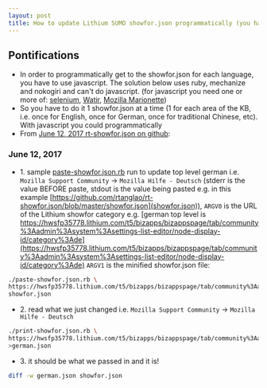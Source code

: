 ```yaml
---
layout: post
title: How to update Lithium SUMO showfor.json programmatically (you have to do it one at a time, can't 100% automate it without javascript)
---
```


## Pontifications
* In order to programmatically get to the showfor.json for each language, you have to use javascript. The solution below uses ruby, mechanize and nokogiri and can't do javascript. (for javascript you need one or more of: [selenium](https://blog.ouseful.info/2015/12/15/grabbing-screenshots-of-folium-produced-choropleth-leaflet-maps-using-selenium/), [Watir](https://en.wikipedia.org/wiki/Watir), [Mozilla Marionette](http://rolandtanglao.com/2017/04/17/p1-marionette-to-test-in-product-urls-from-firefox-chrome/))
* So you have to do it 1 showfor.json at a time (1 for each area of the KB, i.e. once for English, once for German, once for traditional Chinese, etc). With javascript you could programmatically
* From [June 12, 2017 rt-showfor.json on github](https://github.com/rtanglao/rt-showfor.json#12june2017):

### June 12, 2017

* 1\. sample [paste-showfor.json.rb](https://github.com/rtanglao/rt-showfor.json/blob/master/paste-showfor.json.rb) run to update top level german i.e. ```Mozilla Support Community``` -> ```Mozilla Hilfe - Deutsch``` (stderr is the value BEFORE paste, stdout is the value being pasted e.g. in this example [https://github.com/rtanglao/rt-showfor.json/blob/master/showfor.json](showfor.json)), ```ARGV0``` is the URL of the Lithium showfor category e.g. [german top level is https://hwsfp35778.lithium.com/t5/bizapps/bizappspage/tab/community%3Aadmin%3Asystem%3Asettings-list-editor/node-display-id/category%3Ade](https://hwsfp35778.lithium.com/t5/bizapps/bizappspage/tab/community%3Aadmin%3Asystem%3Asettings-list-editor/node-display-id/category%3Ade) ```ARGV1``` is the minified showfor.json file:

```bash
./paste-showfor.json.rb \
https://hwsfp35778.lithium.com/t5/bizapps/bizappspage/tab/community%3Aadmin%3Asystem%3Asettings-list-editor/node-display-id/category%3Ade\
showfor.json
```
* 2\. read what we just changed i.e. ```Mozilla Support Community``` -> ```Mozilla Hilfe - Deutsch```

```bash
./print-showfor.json.rb \ 
https://hwsfp35778.lithium.com/t5/bizapps/bizappspage/tab/community%3Aadmin%3Asystem%3Asettings-list-editor/node-display-id/category%3Ade \
>german.json
```
* 3\. it should be what we passed in and it is!

```bash
diff -w german.json showfor.json
```